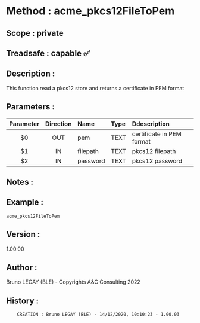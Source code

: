 ﻿# **Method :** acme_pkcs12FileToPem
## **Scope :** private
## **Treadsafe :** capable ✅ 
## **Description :** 
This function read a pkcs12 store and returns a certificate in PEM format
## **Parameters :** 
| Parameter | Direction | Name | Type | Ddescription | 
|:----:|:----:|:----|:----|:----| 
| $0 | OUT | pem | TEXT | certificate in PEM format | 
| $1 | IN | filepath | TEXT | pkcs12 filepath | 
| $2 | IN | password | TEXT | pkcs12 password | 

## **Notes :** 

## **Example :** 
```
acme_pkcs12FileToPem
```
## **Version :** 
1.00.00
## **Author :** 
Bruno LEGAY (BLE) - Copyrights A&C Consulting 2022
## **History :** 

        CREATION : Bruno LEGAY (BLE) - 14/12/2020, 10:10:23 - 1.00.03
